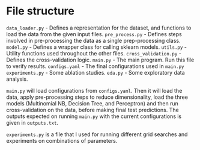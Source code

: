 # File structure

```data_loader.py``` - Defines a representation for the dataset, and functions
to load the data from the given input files.
```pre_process.py``` - Defines steps involved in pre-processing the data as a
single prep-processing class.
```model.py``` -  Defines a wrapper class for calling sklearn models.
```utils.py``` - Utility functions used throughout the other files.
```cross_validation.py``` - Defines the cross-validation logic.
```main.py``` - The main program. Run this file to verify results.
```configs.yaml``` - The final configurations used in ```main.py```
```experiments.py``` - Some ablation studies.
```eda.py``` - Some exploratory data analysis.

```main.py``` will load configurations from ```configs.yaml```.
Then it will load the data, apply pre-processing steps to reduce dimensionality,
load the three models (Multinomial NB, Decision Tree, and Perceptron) and then
run cross-validation on the data, before making final test predictions.
The outputs expected on running ```main.py```  with the current configurations
is given in ```outputs.txt```.

```experiments.py``` is a file that I used for running different grid searches
and experiments on combinations of parameters.
